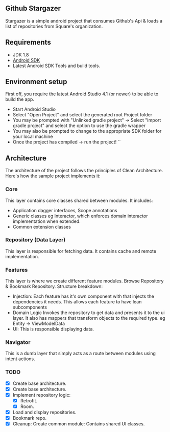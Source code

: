 Github Stargazer
--------------------
Stargazer is a simple android project that consumes Github's Api & loads a list of repositories from Square's organization.

## Requirements

* JDK 1.8
* [Android SDK](https://developer.android.com/studio/index.html)
* Latest Android SDK Tools and build tools.

## Environment setup

First off, you require the latest Android Studio 4.1 (or newer) to be able to build the app.


* Start Android Studio
* Select "Open Project" and select the generated root Project folder
* You may be prompted with "Unlinked gradle project" -> Select "Import gradle project" and select
the option to use the gradle wrapper
* You may also be prompted to change to the appropriate SDK folder for your local machine
* Once the project has compiled -> run the project!
``

## Architecture

The architecture of the project follows the principles of Clean Architecture. Here's how the sample project implements it:

### Core

This layer contains core classes shared between modules. It includes:
- Application dagger interfaces, Scope annotations
- Generic classes eg Interactor, which enforces domain interactor implementation when extended.
- Common extension classes

### Repository (Data Layer)
This layer is responsible for fetching data. It contains cache and remote implementation.

### Features
This layer is where we create different feature modules. Browse Repository & Bookmark Repository. Structure breakdown:
- Injection: Each feature has it's own component with that injects the dependencies it needs. This allows each feature to have lean subcomponents
- Domain Logic Invokes the repository to get data and presents it to the ui layer. It also has mappers that transform objects to the required type. eg Entity -> ViewModelData
- UI: This is responsible displaying data.
 
### Navigator
This is a dumb layer that simply acts as a route between modules using intent actions.


### TODO

- [x] Create base architecture.
- [x] Create base architecture.
- [x] Implement repository logic: 
	- [x] Retrofit.
	- [x] Room.
- [x] Load and display repositories.
- [x] Bookmark repo.
- [x] Cleanup: Create common module: Contains shared UI classes.
